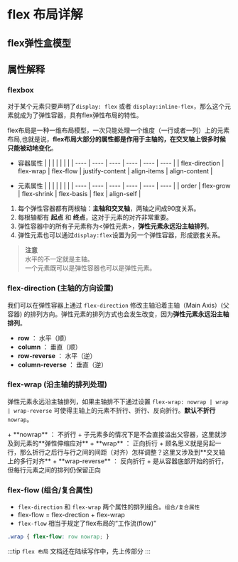 
<style>
table thead {
display:none;
}
</style>

# flex 布局详解
## flex弹性盒模型
<flexlayout-flexBox/>

## 属性解释

### flexbox

对于某个元素只要声明了`display: flex` 或者 `display:inline-flex`，那么这个元素就成为了弹性容器，具有flex弹性布局的特性。

flex布局是一种一维布局模型，一次只能处理一个维度（一行或者一列）上的元素布局,也就是说，**flex布局大部分的属性都是作用于主轴的，在交叉轴上很多时候只能被动地变化**。

+ 容器属性
  |    |      |      |      |      |      |
  | ---- | ---- | ---- | ---- | ---- | ---- |
  | flex-direction  | flex-wrap       | flex-flow       | justify-content | align-items     | align-content   |

+ 元素属性
  |    |      |      |      |      |      |
  | ---- | ---- | ---- | ---- | ---- | ---- |
  | order        | flex-grow    | flex-shrink  | flex-basis   | flex         | align-self   |


1. 每个弹性容器都有两根轴：**主轴和交叉轴**，两轴之间成90度关系。
2. 每根轴都有 **起点** 和 **终点**，这对于元素的对齐非常重要。
3. 弹性容器中的所有子元素称为<弹性元素>，**弹性元素永远沿主轴排列**。
4. 弹性元素也可以通过`display:flex`设置为另一个弹性容器，形成嵌套关系。

> **注意**<br/>水平的不一定就是主轴。<br/> 一个元素既可以是弹性容器也可以是弹性元素。

  

### flex-direction (主轴的方向设置)
我们可以在弹性容器上通过 `flex-direction` 修改主轴沿着主轴（Main Axis）(父容器) 的排列方向。弹性元素的排列方式也会发生改变，因为**弹性元素永远沿主轴排列**。
<flexlayout-flexDirection/>
+ **row** ： 水平（顺）
+ **column** ： 垂直（顺）
+ **row-reverse** ： 水平（逆）
+ **column-reverse** ： 垂直（逆）

### flex-wrap (沿主轴的排列处理)
弹性元素永远沿主轴排列，如果主轴排不下通过设置 `flex-wrap: nowrap | wrap | wrap-reverse` 可使得主轴上的元素不折行、折行、反向折行。**默认不折行**`nowrap`。

<flexlayout-flexWrap/>
+ **nowrap** ： 不折行
  + 子元素多的情况下是不会直接溢出父容器，这里就涉及到元素的**弹性伸缩应对**
  <!-- ，下面会讲到。 -->
+ **wrap** ： 正向折行
  + 顾名思义就是另起一行，那么折行之后行与行之间的间距（对齐）怎样调整？这里又涉及到**交叉轴上的多行对齐**
  <!-- ，下面会讲到。 -->
+ **wrap-reverse** ： 反向折行
  + 是从容器底部开始的折行，但每行元素之间的排列仍保留正向

### flex-flow (组合/复合属性)
+ `flex-direction` 和 `flex-wrap` 两个属性的排列组合。`组合/复合属性`
+ flex-flow = flex-drection + flex-wrap
+ `flex-flow` 相当于规定了flex布局的“工作流(flow)”

```scss
.wrap { flex-flow: row nowrap; }
```


:::tip
`flex 布局` 文档还在陆续写作中，先上传部分
:::